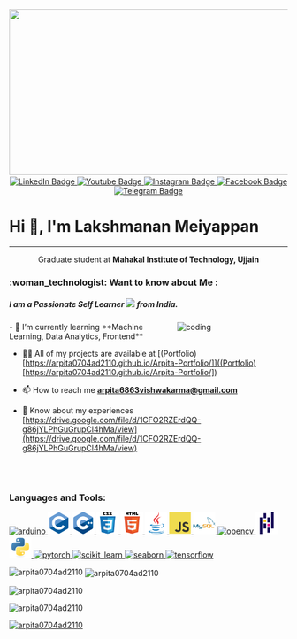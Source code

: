 <div id="header" >
  <img src="https://user-images.githubusercontent.com/74038190/225813708-98b745f2-7d22-48cf-9150-083f1b00d6c9.gif" width="900" height="300"/>
</div>
<div id="badges" align='center'>
  <a href="https://www.linkedin.com/in/arpita-vishwakarma-81529022b/">
    <img src="https://img.shields.io/badge/LinkedIn-blue?style=for-the-badge&logo=linkedin&logoColor=white" alt="LinkedIn Badge"/>
  </a>
  <a href="https://www.youtube.com/@arpitavishwakarma4104">
    <img src="https://img.shields.io/badge/YouTube-red?style=for-the-badge&logo=youtube&logoColor=white" alt="Youtube Badge"/>
  </a>
  <a href="https://www.instagram.com/arpita1942arpita/?igsh=ohvkzhh6cxr5bhlr">
    <img src="https://img.shields.io/badge/Instagram-green?style=for-the-badge&logo=instagram&logoColor=white" alt="Instagram Badge"/>
  </a>
  <a href="https://www.facebook.com/people/arpita-vishwakarma/pfbid0srfwg2xzwqcnqjy4mjklptm49dkqtu5vypewpubsm3qumbvypluikf47xrq4njaul/?mibextid=zbwkwl">
    <img src="https://img.shields.io/badge/Facebook-orange?style=for-the-badge&logo=facebook&logoColor=white" alt="Facebook Badge"/>
  </a>
  <a href="https://t.me/arpita1255">
    <img src="https://img.shields.io/badge/Telegram-purple?style=for-the-badge&logo=telegram&logoColor=white" alt="Telegram Badge"/>
  </a>
</div>

<h1 >Hi 👋, I'm Lakshmanan Meiyappan</h1>

---

<p align="center">
  Graduate student at <strong>Mahakal Institute of Technology, Ujjain</strong>  
</p>

<h3>:woman_technologist: Want to know about Me :</h3>
<h5 align="left">I am a Passionate Self Learner <img src="https://media.giphy.com/media/WUlplcMpOCEmTGBtBW/giphy.gif" width="30"> from India.
</h5>
<div>
 <img src="https://media.tenor.com/QVC1Nmb9TwUAAAAi/coding.gif" width="200" align="right" alt="coding"/>
<p align="left">
- 🌱 I’m currently learning **Machine Learning, Data Analytics, Frontend**

- 👨‍💻 All of my projects are available at [(Portfolio)[https://arpita0704ad2110.github.io/Arpita-Portfolio/]]((Portfolio)[https://arpita0704ad2110.github.io/Arpita-Portfolio/])

- 📫 How to reach me **arpita6863vishwakarma@gmail.com**

- 📄 Know about my experiences [https://drive.google.com/file/d/1CFO2RZErdQQ-g86jYLPhGuGrupCl4hMa/view](https://drive.google.com/file/d/1CFO2RZErdQQ-g86jYLPhGuGrupCl4hMa/view)
</p>
</div>
<br>
<br>

<h3 align="left">Languages and Tools:</h3>
<p align="left"> <a href="https://www.arduino.cc/" target="_blank" rel="noreferrer"> <img src="https://cdn.worldvectorlogo.com/logos/arduino-1.svg" alt="arduino" width="40" height="40"/> </a> <a href="https://www.cprogramming.com/" target="_blank" rel="noreferrer"> <img src="https://raw.githubusercontent.com/devicons/devicon/master/icons/c/c-original.svg" alt="c" width="40" height="40"/> </a> <a href="https://www.w3schools.com/cpp/" target="_blank" rel="noreferrer"> <img src="https://raw.githubusercontent.com/devicons/devicon/master/icons/cplusplus/cplusplus-original.svg" alt="cplusplus" width="40" height="40"/> </a> <a href="https://www.w3schools.com/css/" target="_blank" rel="noreferrer"> <img src="https://raw.githubusercontent.com/devicons/devicon/master/icons/css3/css3-original-wordmark.svg" alt="css3" width="40" height="40"/> </a> <a href="https://www.w3.org/html/" target="_blank" rel="noreferrer"> <img src="https://raw.githubusercontent.com/devicons/devicon/master/icons/html5/html5-original-wordmark.svg" alt="html5" width="40" height="40"/> </a> <a href="https://www.java.com" target="_blank" rel="noreferrer"> <img src="https://raw.githubusercontent.com/devicons/devicon/master/icons/java/java-original.svg" alt="java" width="40" height="40"/> </a> <a href="https://developer.mozilla.org/en-US/docs/Web/JavaScript" target="_blank" rel="noreferrer"> <img src="https://raw.githubusercontent.com/devicons/devicon/master/icons/javascript/javascript-original.svg" alt="javascript" width="40" height="40"/> </a> <a href="https://www.mysql.com/" target="_blank" rel="noreferrer"> <img src="https://raw.githubusercontent.com/devicons/devicon/master/icons/mysql/mysql-original-wordmark.svg" alt="mysql" width="40" height="40"/> </a> <a href="https://opencv.org/" target="_blank" rel="noreferrer"> <img src="https://www.vectorlogo.zone/logos/opencv/opencv-icon.svg" alt="opencv" width="40" height="40"/> </a> <a href="https://pandas.pydata.org/" target="_blank" rel="noreferrer"> <img src="https://raw.githubusercontent.com/devicons/devicon/2ae2a900d2f041da66e950e4d48052658d850630/icons/pandas/pandas-original.svg" alt="pandas" width="40" height="40"/> </a> <a href="https://www.python.org" target="_blank" rel="noreferrer"> <img src="https://raw.githubusercontent.com/devicons/devicon/master/icons/python/python-original.svg" alt="python" width="40" height="40"/> </a> <a href="https://pytorch.org/" target="_blank" rel="noreferrer"> <img src="https://www.vectorlogo.zone/logos/pytorch/pytorch-icon.svg" alt="pytorch" width="40" height="40"/> </a> <a href="https://scikit-learn.org/" target="_blank" rel="noreferrer"> <img src="https://upload.wikimedia.org/wikipedia/commons/0/05/Scikit_learn_logo_small.svg" alt="scikit_learn" width="40" height="40"/> </a> <a href="https://seaborn.pydata.org/" target="_blank" rel="noreferrer"> <img src="https://seaborn.pydata.org/_images/logo-mark-lightbg.svg" alt="seaborn" width="40" height="40"/> </a> <a href="https://www.tensorflow.org" target="_blank" rel="noreferrer"> <img src="https://www.vectorlogo.zone/logos/tensorflow/tensorflow-icon.svg" alt="tensorflow" width="40" height="40"/> </a> </p>

<p><img align="left" src="https://github-readme-stats.vercel.app/api/top-langs?username=arpita0704ad2110&show_icons=true&locale=en&layout=compact" alt="arpita0704ad2110" /></p>

<p>&nbsp;<img align="center" src="https://github-readme-stats.vercel.app/api?username=arpita0704ad2110&show_icons=true&locale=en" alt="arpita0704ad2110" /></p>

<p><img align="center" src="https://github-readme-streak-stats.herokuapp.com/?user=arpita0704ad2110&" alt="arpita0704ad2110" /></p>

<p align="left"> <img src="https://komarev.com/ghpvc/?username=arpita0704ad2110&label=Profile%20views&color=0e75b6&style=flat" alt="arpita0704ad2110" /> </p>

<p align="left"> <a href="https://github.com/ryo-ma/github-profile-trophy"><img src="https://github-profile-trophy.vercel.app/?username=arpita0704ad2110" alt="arpita0704ad2110" /></a> </p>
